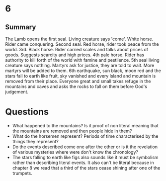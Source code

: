 # 6

## Summary
The Lamb opens the first seal. Living creature says 'come'. White horse. Rider came conquering.
Second seal. Red horse, rider took peace from the world.
3rd. Black horse. Rider carried scales and talks about prices of goods. Suggests scarcity and high prices.
4th pale horse. Rider has authority to kill forth of the world with famine and pestilence.
5th seal living creature says nothing. Martyrs ask for justice, they are told to wait. More martyrs will be added to them.
6th earthquake, sun black, moon red and the stars fall to earth like fruit, sky vanished and every Island and mountain is removed from their place.
Everyone great and small takes refuge in the mountains and caves and asks the rocks to fall on them before God's judgement.
# Questions
* What happened to the mountains? Is it proof of non literal meaning that the mountains are removed and then people hide in them?
* What do the horsemen represent? Periods of time characterised by the things they represent? 
* Do the events described come one after the other or is it the revelation of various mysteries where were don't know the chronology?
* The stars falling to earth like figs also sounds like it must be symbolism rather than describing literal events. It also can't be literal because in chapter 8 we read that a third of the stars cease shining after one of the trumpets. 
